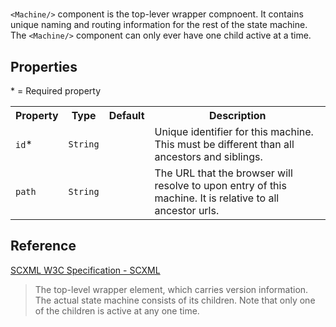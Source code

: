 # <Machine/>
`<Machine/>` component is the top-lever wrapper compnoent. It contains unique naming and routing information for the rest of the state machine. The `<Machine/>` component can only ever have one child active at a time.

## Properties
&ast; = Required property
<table>
    <tr>
        <th>Property</th>
        <th>Type</th>
        <th>Default</th>
        <th>Description</th>
    </tr>
    <tr>
        <td><code>id</code>*</td>
        <td><code>String</code></td>
        <td></td>
        <td>Unique identifier for this machine. This must be different than all ancestors and siblings.</td>
    </tr>
    <tr>
        <td><code>path</code></td>
        <td><code>String</code></td>
        <td></td>
        <td>The URL that the browser will resolve to upon entry of this machine. It is relative to all ancestor urls.</td>
    </tr>
</table>

## Reference
[SCXML W3C Specification - SCXML](https://www.w3.org/TR/scxml/#scxml)
>The top-level wrapper element, which carries version information. The actual state machine consists of its children. Note that only one of the children is active at any one time.